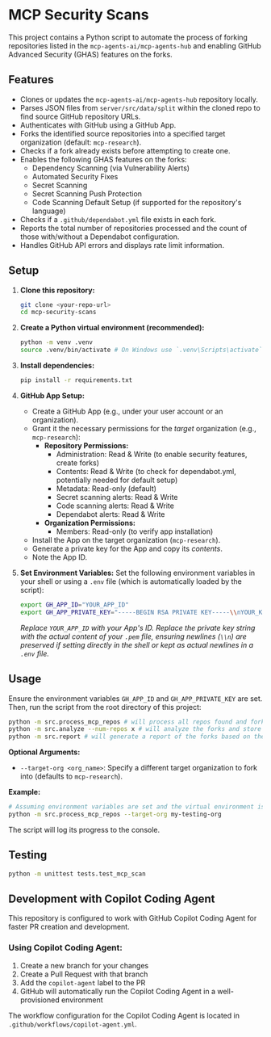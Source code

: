 # MCP Security Scans

This project contains a Python script to automate the process of forking repositories listed in the `mcp-agents-ai/mcp-agents-hub` and enabling GitHub Advanced Security (GHAS) features on the forks.

## Features

*   Clones or updates the `mcp-agents-ai/mcp-agents-hub` repository locally.
*   Parses JSON files from `server/src/data/split` within the cloned repo to find source GitHub repository URLs.
*   Authenticates with GitHub using a GitHub App.
*   Forks the identified source repositories into a specified target organization (default: `mcp-research`).
*   Checks if a fork already exists before attempting to create one.
*   Enables the following GHAS features on the forks:
    *   Dependency Scanning (via Vulnerability Alerts)
    *   Automated Security Fixes
    *   Secret Scanning
    *   Secret Scanning Push Protection
    *   Code Scanning Default Setup (if supported for the repository's language)
*   Checks if a `.github/dependabot.yml` file exists in each fork.
*   Reports the total number of repositories processed and the count of those with/without a Dependabot configuration.
*   Handles GitHub API errors and displays rate limit information.

## Setup

1.  **Clone this repository:**
    ```bash
    git clone <your-repo-url>
    cd mcp-security-scans
    ```

2.  **Create a Python virtual environment (recommended):**
    ```bash
    python -m venv .venv
    source .venv/bin/activate # On Windows use `.venv\Scripts\activate`
    ```

3.  **Install dependencies:**
    ```bash
    pip install -r requirements.txt
    ```

4.  **GitHub App Setup:**
    *   Create a GitHub App (e.g., under your user account or an organization).
    *   Grant it the necessary permissions for the *target* organization (e.g., `mcp-research`):
        *   **Repository Permissions:**
            *   Administration: Read & Write (to enable security features, create forks)
            *   Contents: Read & Write (to check for dependabot.yml, potentially needed for default setup)
            *   Metadata: Read-only (default)
            *   Secret scanning alerts: Read & Write
            *   Code scanning alerts: Read & Write
            *   Dependabot alerts: Read & Write
        *   **Organization Permissions:**
            *   Members: Read-only (to verify app installation)
    *   Install the App on the target organization (`mcp-research`).
    *   Generate a private key for the App and copy its *contents*.
    *   Note the App ID.

5.  **Set Environment Variables:**
    Set the following environment variables in your shell or using a `.env` file (which is automatically loaded by the script):
    ```bash
    export GH_APP_ID="YOUR_APP_ID"
    export GH_APP_PRIVATE_KEY="-----BEGIN RSA PRIVATE KEY-----\\nYOUR_KEY_CONTENT_HERE\\n-----END RSA PRIVATE KEY-----"
    ```
    *Replace `YOUR_APP_ID` with your App's ID.*
    *Replace the private key string with the actual content of your `.pem` file, ensuring newlines (`\\n`) are preserved if setting directly in the shell or kept as actual newlines in a `.env` file.*

## Usage

Ensure the environment variables `GH_APP_ID` and `GH_APP_PRIVATE_KEY` are set. Then, run the script from the root directory of this project:

```bash
python -m src.process_mcp_repos # will process all repos found and fork them into the target org
python -m src.analyze --num-repos x # will analyze the forks and store found information into the forks repository properties
python -m src.report # will generate a report of the forks based on the information stored in the forks repository properties

```

**Optional Arguments:**

*   `--target-org <org_name>`: Specify a different target organization to fork into (defaults to `mcp-research`).

**Example:**

```bash
# Assuming environment variables are set and the virtual environment is active
python -m src.process_mcp_repos --target-org my-testing-org
```

The script will log its progress to the console.

## Testing
```bash
python -m unittest tests.test_mcp_scan
```

## Development with Copilot Coding Agent

This repository is configured to work with GitHub Copilot Coding Agent for faster PR creation and development.

### Using Copilot Coding Agent:

1. Create a new branch for your changes
2. Create a Pull Request with that branch
3. Add the `copilot-agent` label to the PR
4. GitHub will automatically run the Copilot Coding Agent in a well-provisioned environment

The workflow configuration for the Copilot Coding Agent is located in `.github/workflows/copilot-agent.yml`.